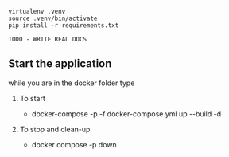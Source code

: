 ```
virtualenv .venv
source .venv/bin/activate
pip install -r requirements.txt

TODO - WRITE REAL DOCS
```

Start the application
--
while you are in the docker folder type

1. To start
   - docker-compose -p <project name> -f docker-compose.yml up --build -d
   
2. To stop and clean-up
   - docker compose -p  <project name> down 

